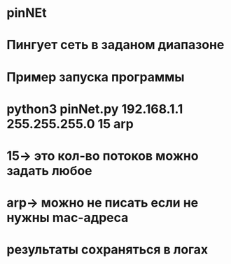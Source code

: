 # pinNEt
# Пингует сеть в заданом диапазоне
# Пример запуска программы
# python3 pinNet.py 192.168.1.1 255.255.255.0 15 arp
# 15-> это кол-во потоков можно задать любое
# arp-> можно не писать если не нужны mac-адреса
# результаты соxраняться в логах
